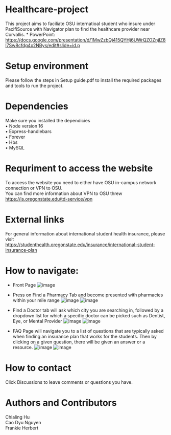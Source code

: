 # Healthcare-project
This project aims to faciliate OSU internatioal student who insure under PacifiSource with Navigator plan to find the healthcare provider near Corvallis. * PowerPoint: https://docs.google.com/presentation/d/1MwZzbQj415QYHj6UWrQZOZnjIZ8l7Sw8cfdg4x2NBys/edit#slide=id.p

# Setup environment 
Please follow the steps in Setup guide.pdf to install the required packages and tools to run the project.

# Dependencies
Make sure you installed the dependicies\
• Node version 16\
• Express-handlebars\
• Forever\
• Hbs\
• MySQL

# Requriment to access the website
To access the website you need to either have OSU in-campus network connection or VPN to OSU.\
You can find more information about VPN to OSU threw https://is.oregonstate.edu/td-service/vpn

# External links
For general information about international student health insurance, please visit\
https://studenthealth.oregonstate.edu/insurance/international-student-insurance-plan

# How to navigate:
* Front Page
![image](https://user-images.githubusercontent.com/91495658/226815110-f71ba568-be82-4205-a9dc-bd2de4d8ee93.png)

* Press on Find a Pharmacy Tab and become presented with pharmacies within your mile range
![image](https://user-images.githubusercontent.com/91495658/226815603-de2177c0-a932-4ec6-842e-d6a8ede0de4d.png)
![image](https://user-images.githubusercontent.com/91495658/226815674-6e007359-a0ce-435e-9e35-c45c8dc424d5.png)

* Find a Doctor tab will ask which city you are searching in, followed by a dropdown list for which a specific doctor can be picked such as Dentist, Eye, or Mental Provider
![image](https://user-images.githubusercontent.com/91495658/226816656-4ca2874b-d1c3-4777-bcce-d42cf1132f84.png)
![image](https://user-images.githubusercontent.com/91495658/226816722-201e6efd-33f3-4819-815f-92cd3dcd654c.png)

* FAQ Page will navigate you to a list of questions that are typically asked when finding an insurance plan that works for the students. Then by clicking on a given question, there will be given an answer or a resource. 
![image](https://user-images.githubusercontent.com/91495658/226816067-9b7c79a6-c892-4ee4-a659-f660dc53c629.png)
![image](https://user-images.githubusercontent.com/91495658/226816246-199c8319-1580-48f2-8d34-bf6e1ec1c97b.png)

# How to contact
Click Discussions to leave comments or questions you have.

# Authors and Contributors 
Chialing Hu\
Cao Dyu Nguyen\
Frankie Herbert
